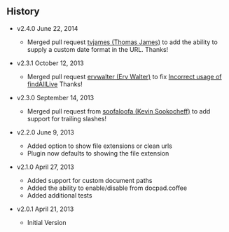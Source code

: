 ## History

- v2.4.0 June 22, 2014
  - Merged pull request [tvjames (Thomas James)](https://github.com/tvjames) to add the ability to supply a custom date format in the URL. Thanks!

- v2.3.1 October 12, 2013
  - Merged pull request [ervwalter (Erv Walter)](https://github.com/ervwalter) to fix [Incorrect usage of findAllLive](https://github.com/mgroves84/docpad-plugin-dateurls/issues/4) Thanks!

- v2.3.0 September 14, 2013
  - Merged pull request from [soofaloofa (Kevin Sookocheff)](https://github.com/soofaloofa) to add support for trailing slashes!

- v2.2.0 June 9, 2013
  - Added option to show file extensions or clean urls
  - Plugin now defaults to showing the file extension

- v2.1.0 April 27, 2013
  - Added support for custom document paths
  - Added the ability to enable/disable from docpad.coffee
  - Added additional tests

- v2.0.1 April 21, 2013
  - Initial Version
